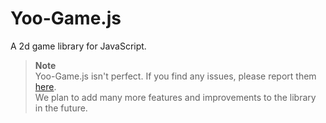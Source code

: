 # Yoo-Game.js
A 2d game library for JavaScript.

> **Note**  
> Yoo-Game.js isn't perfect. If you find any issues, please report them [here](https://github.com/Yoo-Babobo/Yoo-Game.js/issues/new).  
> We plan to add many more features and improvements to the library in the future.
